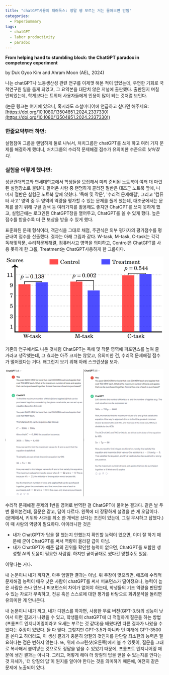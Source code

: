 ```yaml
---
title: "chatGPT사용의 패러독스: 정말 쌩 모르는 거는 물어보면 안됨"
categories:
  - PaperSummary
tags:
  - chatGPT
  - labor productivity
  - paradox
--- 
```


**From helping hand to stumbling block: the ChatGPT paradox in competency experiment**

by Duk Gyoo Kim and Ahram Moon (AEL, 2024)

<!--
We ran a controlled laboratory experiment to examine whether ChatGPT’s aid can increase the participants’ performance in three different – reading and writing, mathematical problem-solving, and computational thinking – tasks. We find that the maths score significantly decreases with ChatGPT’s assistance. This result is mainly because the low-ability subjects couldn’t discern the hallucinated answers with the correct ones, and it contests the general idea that ChatGPT can complement the workers with less expertise.
-->


나는 chatGPT나 노동생산성 관련 연구를 이제껏 해본 적이 없었는데, 우연한 기회로 국책연구원 일을 돕게 되었고, 그 요약본을 대단치 않은 저널에 출판했다. 출판된지 며칠 안되었는데, 학계보다는 트위터 사용자들에게 인용이 많이 되는 것처럼 보인다. 

(논문 링크는 여기에 있으니, 혹시라도 소셜미디어에 언급하고 싶다면 해주세요: [https://doi.org/10.1080/13504851.2024.2337330](https://doi.org/10.1080/13504851.2024.2337330))


### 한줄요약부터 하면: 
실험참여 그룹을 랜덤하게 둘로 나눠서, 처치그룹만 chatGPT를 쓰게 하고 여러 가지 문제를 해결하게 했더니, 처치그룹의 수리적 문제해결 점수가 유의미한 수준으로 *낮아졌다*. 

### 실험을 어떻게 했냐면: 
성균관대학교와 연세대학교에서 학생들을 모집해서 미리 준비된 노트북이 여러 대 마련된 실험장소로 불렀다. 들어온 사람 중 랜덤하게 골라진 절반은 대조군 노트북 앞에, 나머지 절반은 실험군 노트북 앞에 앉혔다. '독해 및 작문', '수리적 문제해결', 그리고 '컴퓨터 사고' 영역 중 두 영역의 역량을 평가할 수 있는 문제를 풀게 했는데, 대조군에서는 문제를 풀기 위해 구글 검색 등 여러가지를 활용해도 좋지만 ChatGPT를 쓰지 못하게 했고, 실험군에는 로그인된 ChatGPT창을 열어두고, ChatGPT를 쓸 수 있게 했다. 높은 점수를 받을수록 더 큰 보상을 받을 수 있게 했다.

표준화된 문제 형식이라, 객관식을 그대로 채점, 주관식은 외부 평가자의 평가점수를 평균내여 점수를 산출했다. 결과는 아래 그림과 같다. W-task, M-task, C-task는 각각 독해및작문, 수리적문제해결, 컴퓨터사고 영역을 의미하고, Control은 ChatGPT를 사용 못하게 한 그룹, Treatment는 ChatGPT사용하게 한 그룹이다.

![Result](/assets/images/imageResult.png)

기존의 연구에서도 나온 것처럼 ChatGPT는 독해 및 작문 영역에 퍼포먼스를 높여 줄 거라고 생각했는데, 그 효과는 아주 크지는 않았고, 유의미한 건, 수리적 문제해결 점수가 떨어졌다는 거다. 왜그런지 보기 위해 아래 스크린샷을 보자.

![Math](/assets/images/imageMath.png)

수리적 문제해결 문제의 1번을 영어로 번역한 걸 ChatGPT에 물어본 결과다. 같은 날 두 번 물어본건데, 질문은 같고, 답이 다르다. 왼쪽에 더 장황하게 설명을 쓴 게 오답이다. (문제에서, 키위와 사과를 최소 한 개씩은 샀다는 조건이 있는데, 그걸 무시하고 답했다.) 이 때 사람의 역량이 필요하다. 아이러니한 것은
- 내가 ChatGPT가 답을 잘 했는지 안했는지 확인할 능력이 있으면, 이미 잘 하기 때문에 굳이 ChatGPT를 써서 역량이 올라갈 급이 아님.
- 내가 ChatGPT가 해준 답의 진위를 확인할 능력이 없으면, ChatGPT를 포함한 생성형 AI의 도움이 필요한 사람임. 하지만 곧이곧대로 썼다간 망할수도 있음.

이렇다는 거다.

내 논문이니 내가 까자면, 아주 엄밀한 결과는 아님. 위 주장이 맞으려면, 애초에 수리적 문제해결 능력이 매우 낮은 사람이 chatGPT를 써서 퍼포먼스가 떨어졌으나, 능력이 높은 사람은 쓰나 안쓰나 퍼포먼스의 차이가 없어야 하는데, 학생들의 기초 역량을 판단할 수 있는 자료가 부족하고, 전공 혹은 스스로에 대한 평가를 바탕으로 회귀분석을 돌리면 유의미한 게 안나온다. 

내 논문이니 내가 까고, 내가 디펜스를 하자면, 사용한 무료 버전(GPT-3.5)의 성능이 낮아서 이런 결과가 나왔을 수 있고, 학생들이 chatGPT에 더 적절하게 질문을 하는 방법(프롬프트 엔지니어링이라고 요새는 부르는 것 같다)을 배웠다면 다른 결과가 나왔을 수 있다는 주장이 있었다. 둘 다 맞다. 그렇지만 GPT-3.5가 아니라 먼 미래에 GPT-3500을 쓴다고 하더라도, 이 생성 결과가 충분히 양질의 것인지를 판단할 최소한의 능력은 필요하다는 점은 변하지 않는다. 또, 위에 스크린샷(오른쪽)에서 볼 수 있듯이, 질문을 그대로 복사해서 붙여넣는 것으로도 정답을 얻을 수 있었기 때문에, 프롬프트 엔지니어링 때문에 생긴 결과는 아니다. 그리고, 어떻게 해야 더 양질의 답을 얻을 수 있는지를 안다는 것 자체가, '더 양질의 답'이 뭔지를 알아야 한다는 것을 의미하기 때문에, 여전히 같은 문제에 노출되어 있다.
